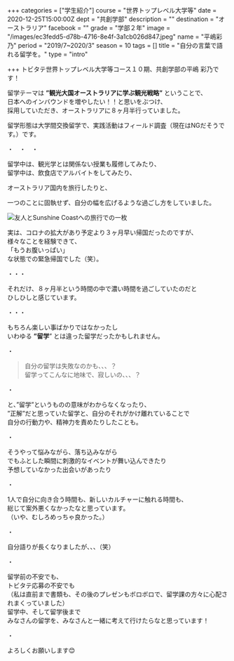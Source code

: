 +++
categories = ["学生紹介"]
course = "世界トップレベル大学等"
date = 2020-12-25T15:00:00Z
dept = "共創学部"
description = ""
destination = "オーストラリア"
facebook = ""
grade = "学部２年"
image = "/images/ec3fedd5-d78b-4716-8e4f-3a1cb026d847.jpeg"
name = "平嶋彩乃"
period = "2019/7~2020/3"
season = 10
tags = []
title = "自分の言葉で語れる留学を。"
type = "intro"

+++
トビタテ世界トップレベル大学等コース１０期、共創学部の平嶋 彩乃です！

留学テーマは **”観光大国オーストラリアに学ぶ観光戦略”** ということで、  
日本へのインバウンドを増やしたい！！と思いをぶつけ、  
採用していただき、オーストラリアに８ヶ月半行っていました。

留学形態は大学間交換留学で、実践活動はフィールド調査（現在はNGだそうです。）です。

・　・　・

留学中は、観光学とは関係ない授業も履修してみたり、  
留学中は、飲食店でアルバイトをしてみたり、

オーストラリア国内を旅行したりと、

一つのことに固執せず、自分の幅を広げるような過ごし方をしていました。

![](/images/6ead161c-d928-4850-9153-e7df5638e8fc.jpeg "友人とSunshine Coastへの旅行での一枚")

実は、コロナの拡大があり予定より３ヶ月早い帰国だったのですが、  
様々なことを経験できて、  
「もうお腹いっぱい」  
な状態での緊急帰国でした（笑）。

・・・

それだけ、８ヶ月半という時間の中で濃い時間を過ごしていたのだと  
ひしひしと感じています。

・・・

もちろん楽しい事ばかりではなかったし  
いわゆる **”留学**” とは違った留学だったかもしれません。

・

> 自分の留学は失敗なのかも、、、？  
> 留学ってこんなに地味で、寂しいの、、、？

・

と、”留学”というものの意味がわからなくなったり、  
”正解”だと思っていた留学と、自分のそれがかけ離れていることで  
自分の行動力や、精神力を責めたりしたことも。

・

そうやって悩みながら、落ち込みながら  
でもふとした瞬間に刺激的なイベントが舞い込んできたり  
予想していなかった出会いがあったり

・

1人で自分に向き合う時間も、新しいカルチャーに触れる時間も、  
総じて案外悪くなかったなと思っています。  
（いや、むしろめっちゃ良かった。）

・

自分語りが長くなりましたが、、、（笑）

・

留学前の不安でも、  
トビタテ応募の不安でも  
（私は直前まで書類も、その後のプレゼンもボロボロで、留学課の方々に心配されまくっていました）  
留学中、そして留学後まで  
みなさんの留学を、みなさんと一緒に考えて行けたらなと思っています！

・

よろしくお願いします😊